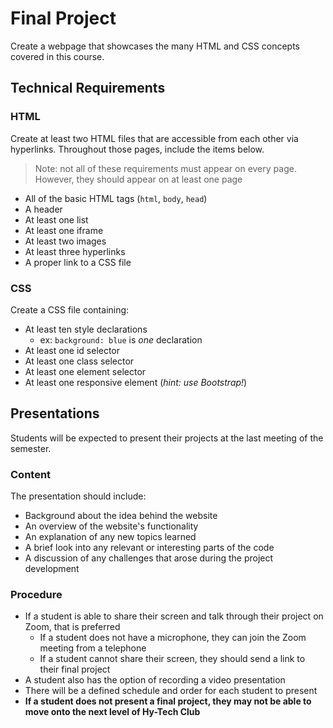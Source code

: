 # Final Project
Create a webpage that showcases the many HTML and CSS concepts covered in this course.

## Technical Requirements
### HTML
Create at least two HTML files that are accessible from each other via hyperlinks. Throughout those pages, include the items below.
>Note: not all of these requirements must appear on every page. However, they should appear on at least one page

- All of the basic HTML tags (`html`, `body`, `head`)
- A header
- At least one list
- At least one iframe
- At least two images
- At least three hyperlinks
- A proper link to a CSS file

### CSS
Create a CSS file containing:
- At least ten style declarations
  - ex: `background: blue` is _one_ declaration
- At least one id selector
- At least one class selector
- At least one element selector
- At least one responsive element (_hint: use Bootstrap!_)

## Presentations
Students will be expected to present their projects at the last meeting of the semester.

### Content
The presentation should include:

- Background about the idea behind the website
- An overview of the website's functionality
- An explanation of any new topics learned
- A brief look into any relevant or interesting parts of the code
- A discussion of any challenges that arose during the project development

### Procedure

- If a student is able to share their screen and talk through their project on Zoom, that is preferred
    - If a student does not have a microphone, they can join the Zoom meeting from a telephone
    - If a student cannot share their screen, they should send a link to their final project
- A student also has the option of recording a video presentation
- There will be a defined schedule and order for each student to present
- **If a student does not present a final project, they may not be able to move onto the next level of Hy-Tech Club**
